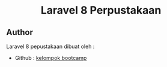 <h1 align="center">Laravel 8 Perpustakaan</h1>

## Author

Laravel 8 pepustakaan dibuat oleh :

- Github : <a href="https://github.com/raviirfansyahabdullah/tugasakhir.git"> kelompok bootcamp </a>
